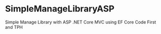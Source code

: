 # SimpleManageLibraryASP
Simple Manage Library with ASP .NET Core MVC using EF Core Code First and TPH
